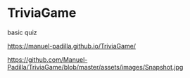 # TriviaGame
basic quiz

https://manuel-padilla.github.io/TriviaGame/

https://github.com/Manuel-Padilla/TriviaGame/blob/master/assets/images/Snapshot.jpg
